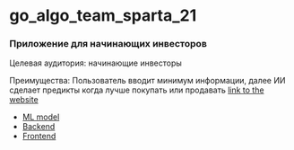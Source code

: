 # go_algo_team_sparta_21
### Приложение для начинающих инвесторов
Целевая аудитория: начинающие инвесторы      

Преимущества: Пользователь вводит минимум информации, далее ИИ сделает предикты когда лучше покупать или продавать
[link to the website](https://657436611ae76d400b99fa24--zippy-souffle-b2bfb2.netlify.app/)  

- [ML model](link)
- [Backend](https://github.com/proger-n/go_algo_backend)
- [Frontend](https://github.com/jalolddin/trading-app.git)
